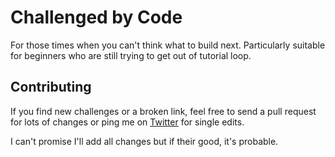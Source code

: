 # Challenged by Code
For those times when you can't think what to build next. Particularly suitable
for beginners who are still trying to get out of tutorial loop.

## Contributing
If you find new challenges or a broken link, feel free to send a pull request
for lots of changes or ping me on [Twitter](https://twitter.com/Macabhaird) for
single edits.

I can't promise I'll add all changes but if their good, it's probable.

